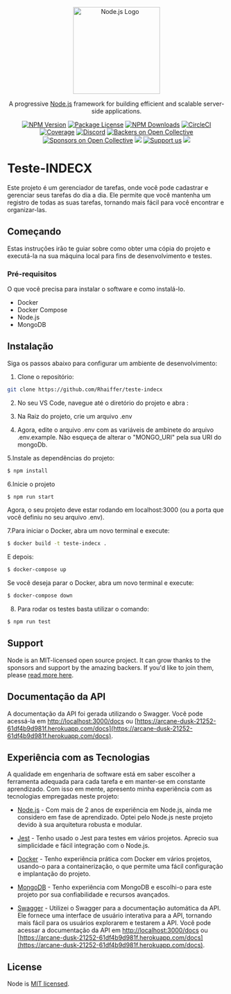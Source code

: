 <p align="center">
  <a href="https://nodejs.org/" target="blank"><img src="https://nodejs.org/static/images/logos/nodejs-new-pantone-black.svg" width="200" alt="Node.js Logo" /></a>
</p>

[circleci-image]: https://img.shields.io/circleci/build/github/nestjs/nest/master?token=abc123def456
[circleci-url]: https://circleci.com/gh/nestjs/nest

<p align="center">A progressive <a href="http://nodejs.org" target="_blank">Node.js</a> framework for building efficient and scalable server-side applications.</p>
<p align="center">
<a href="https://www.npmjs.com/~nestjscore" target="_blank"><img src="https://img.shields.io/npm/v/@nestjs/core.svg" alt="NPM Version" /></a>
<a href="https://www.npmjs.com/~nestjscore" target="_blank"><img src="https://img.shields.io/npm/l/@nestjs/core.svg" alt="Package License" /></a>
<a href="https://www.npmjs.com/~nestjscore" target="_blank"><img src="https://img.shields.io/npm/dm/@nestjs/common.svg" alt="NPM Downloads" /></a>
<a href="https://circleci.com/gh/nestjs/nest" target="_blank"><img src="https://img.shields.io/circleci/build/github/nestjs/nest/master" alt="CircleCI" /></a>
<a href="https://coveralls.io/github/nestjs/nest?branch=master" target="_blank"><img src="https://coveralls.io/repos/github/nestjs/nest/badge.svg?branch=master#9" alt="Coverage" /></a>
<a href="https://discord.gg/G7Qnnhy" target="_blank"><img src="https://img.shields.io/badge/discord-online-brightgreen.svg" alt="Discord"/></a>
<a href="https://opencollective.com/nest#backer" target="_blank"><img src="https://opencollective.com/nest/backers/badge.svg" alt="Backers on Open Collective" /></a>
<a href="https://opencollective.com/nest#sponsor" target="_blank"><img src="https://opencollective.com/nest/sponsors/badge.svg" alt="Sponsors on Open Collective" /></a>
<a href="https://paypal.me/kamilmysliwiec" target="_blank"><img src="https://img.shields.io/badge/Donate-PayPal-ff3f59.svg"/></a>
<a href="https://opencollective.com/nest#sponsor"  target="_blank"><img src="https://img.shields.io/badge/Support%20us-Open%20Collective-41B883.svg" alt="Support us"></a>
<a href="https://twitter.com/nestframework" target="_blank"><img src="https://img.shields.io/twitter/follow/nestframework.svg?style=social&label=Follow"></a>
</p>
<!--[![Backers on Open Collective](https://opencollective.com/nest/backers/badge.svg)](https://opencollective.com/nest#backer)
[![Sponsors on Open Collective](https://opencollective.com/nest/sponsors/badge.svg)](https://opencollective.com/nest#sponsor)-->

# Teste-INDECX

Este projeto é um gerenciador de tarefas, onde você pode cadastrar e gerenciar seus tarefas do dia a dia. Ele permite que você mantenha um registro de todas as suas tarefas, tornando mais fácil para você encontrar e organizar-las.

## Começando

Estas instruções irão te guiar sobre como obter uma cópia do projeto e executá-la na sua máquina local para fins de desenvolvimento e testes.

### Pré-requisitos

O que você precisa para instalar o software e como instalá-lo.

- Docker
- Docker Compose
- Node.js
- MongoDB

## Instalação

Siga os passos abaixo para configurar um ambiente de desenvolvimento:

1. Clone o repositório:

```bash
git clone https://github.com/Rhaiffer/teste-indecx
```

2. No seu VS Code, navegue até o diretório do projeto e abra :

3. Na Raiz do projeto, crie um arquivo .env

4. Agora, edite o arquivo .env com as variáveis de ambinete do arquivo .env.example. Não esqueça de alterar o "MONGO_URI" pela sua URI do mongoDb.

5.Instale as dependências do projeto:

```bash
$ npm install
```

6.Inicie o projeto

```bash
$ npm run start
```

Agora, o seu projeto deve estar rodando em localhost:3000 (ou a porta que você definiu no seu arquivo .env).

7.Para iniciar o Docker, abra um novo terminal e execute:

```bash
$ docker build -t teste-indecx .
```

E depois:

```bash
$ docker-compose up
```

Se você deseja parar o Docker, abra um novo terminal e execute:

```bash
$ docker-compose down
```

8. Para rodar os testes basta utilizar o comando:

```bash
$ npm run test
```

## Support

Node is an MIT-licensed open source project. It can grow thanks to the sponsors and support by the amazing backers. If you'd like to join them, please [read more here](https://nodejs.org/docs/latest/api/).

## Documentação da API

A documentação da API foi gerada utilizando o Swagger. Você pode acessá-la em [http://localhost:3000/docs](http://localhost:3000/docs) ou [https://arcane-dusk-21252-61df4b9d981f.herokuapp.com/docs](https://arcane-dusk-21252-61df4b9d981f.herokuapp.com/docs).

## Experiência com as Tecnologias

A qualidade em engenharia de software está em saber escolher a ferramenta adequada para cada tarefa e em manter-se em constante aprendizado. Com isso em mente, apresento minha experiência com as tecnologias empregadas neste projeto:

- [Node.js](https://nodejs.org/) - Com mais de 2 anos de experiência em Node.js, ainda me considero em fase de aprendizado. Optei pelo Node.js neste projeto devido à sua arquitetura robusta e modular.

- [Jest](https://jestjs.io/) - Tenho usado o Jest para testes em vários projetos. Aprecio sua simplicidade e fácil integração com o Node.js.

- [Docker](https://www.docker.com/) - Tenho experiência prática com Docker em vários projetos, usando-o para a containerização, o que permite uma fácil configuração e implantação do projeto.

- [MongoDB](https://www.mongodb.com/) - Tenho experiência com MongoDB e escolhi-o para este projeto por sua confiabilidade e recursos avançados.

- [Swagger](https://swagger.io/) - Utilizei o Swagger para a documentação automática da API. Ele fornece uma interface de usuário interativa para a API, tornando mais fácil para os usuários explorarem e testarem a API. Você pode acessar a documentação da API em [http://localhost:3000/docs](http://localhost:3000/docs) ou [https://arcane-dusk-21252-61df4b9d981f.herokuapp.com/docs](https://arcane-dusk-21252-61df4b9d981f.herokuapp.com/docs).

## License

Node is [MIT licensed](LICENSE).
